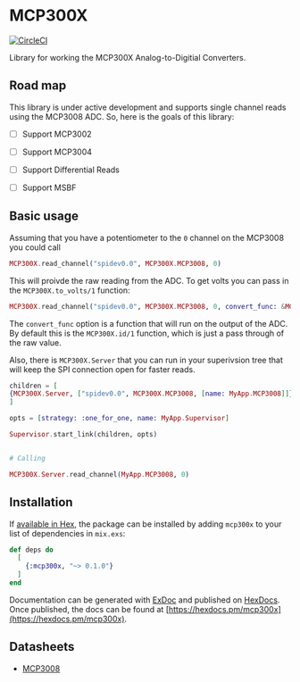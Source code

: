 # MCP300X

[![CircleCI](https://circleci.com/gh/mattludwigs/mcp300x.svg?style=svg)](https://circleci.com/gh/mattludwigs/mcp300x)

Library for working the MCP300X Analog-to-Digitial Converters.

## Road map

This library is under active development and supports single channel
reads using the MCP3008 ADC. So, here is the goals of this library:

- [ ] Support MCP3002
- [ ] Support MCP3004
- [ ] Support Differential Reads
- [ ] Support MSBF


## Basic usage

Assuming that you have a potentiometer to the `0` channel on the MCP3008
you could call 

```elixir
MCP300X.read_channel("spidev0.0", MCP300X.MCP3008, 0)
```

This will proivde the raw reading from the ADC. To get volts you can pass in the `MCP300X.to_volts/1` function:

```elixir
MCP300X.read_channel("spidev0.0", MCP300X.MCP3008, 0, convert_func: &MCP300X.to_volts/1)`
```

The `convert_func` option is a function that will run on the output of the ADC. By
default this is the `MCP300X.id/1` function, which is just a pass through of the raw
value.

Also, there is `MCP300X.Server` that you can run in your superivsion tree that
will keep the SPI connection open for faster reads.


```elixir
children = [
{MCP300X.Server, ["spidev0.0", MCP300X.MCP3008, [name: MyApp.MCP3008]]}
]

opts = [strategy: :one_for_one, name: MyApp.Supervisor]

Supervisor.start_link(children, opts)


# Calling

MCP300X.Server.read_channel(MyApp.MCP3008, 0)
```

## Installation

If [available in Hex](https://hex.pm/docs/publish), the package can be installed
by adding `mcp300x` to your list of dependencies in `mix.exs`:

```elixir
def deps do
  [
    {:mcp300x, "~> 0.1.0"}
  ]
end
```

Documentation can be generated with [ExDoc](https://github.com/elixir-lang/ex_doc)
and published on [HexDocs](https://hexdocs.pm). Once published, the docs can
be found at [https://hexdocs.pm/mcp300x](https://hexdocs.pm/mcp300x).


## Datasheets

- [MCP3008](https://www.microchip.com/wwwproducts/en/en010530)

